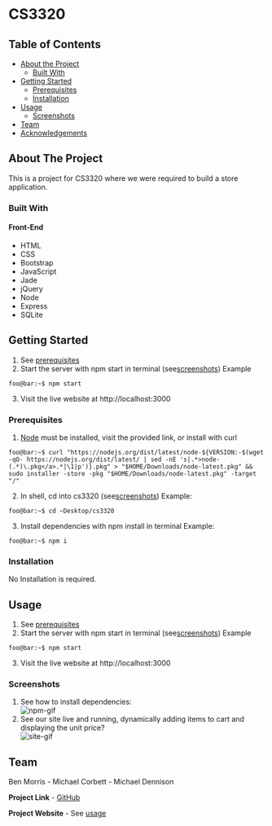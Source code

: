 # CS3320
## Table of Contents

* [About the Project](#about-the-project)
  * [Built With](#built-with)
* [Getting Started](#getting-started)
  * [Prerequisites](#prerequisites)
  * [Installation](#installation)
* [Usage](#usage)
  * [Screenshots](#sceenshots)
* [Team](#team)
* [Acknowledgements](#acknowledgements)

## About The Project
This is a project for CS3320 where we were required to build a store application.


### Built With
#### Front-End
* HTML
* CSS
* Bootstrap
* JavaScript
* Jade
* jQuery
* Node
* Express
* SQLite

## Getting Started
1. See [prerequisites](#prerequisites)
2. Start the server with npm start in terminal (see[screenshots](#screenshots))
Example
```console
foo@bar:~$ npm start
```
3. Visit the live website at http://localhost:3000

### Prerequisites
1. [Node](https://nodejs.org/en/) must be installed, visit the provided link, or install with curl
```console
foo@bar:~$ curl "https://nodejs.org/dist/latest/node-${VERSION:-$(wget -qO- https://nodejs.org/dist/latest/ | sed -nE 's|.*>node-(.*)\.pkg</a>.*|\1|p')}.pkg" > "$HOME/Downloads/node-latest.pkg" && sudo installer -store -pkg "$HOME/Downloads/node-latest.pkg" -target "/"
```
2. In shell, cd into cs3320 (see[screenshots](#screenshots))
Example:
```console
foo@bar:~$ cd ~Desktop/cs3320
```
3. Install dependencies with npm install in terminal
Example:
```console
foo@bar:~$ npm i
```

### Installation  
No Installation is required.


## Usage
1. See [prerequisites](#prerequisites)
2. Start the server with npm start in terminal (see[screenshots](#screenshots))
Example
```console
foo@bar:~$ npm start
```
3. Visit the live website at http://localhost:3000

### Screenshots
1. See how to install dependencies:  
![npm-gif][npm-gif]
2. See our site live and running, dynamically adding items to cart and displaying the unit price?  
![site-gif][site-gif]


## Team
Ben Morris - Michael Corbett - Michael Dennison

**Project Link** - [GitHub](https://github.com/miketdennison/cs3320)

**Project Website** - See [usage](#usage)
<!-- IMAGES -->
[site-gif]: ./screenshots/dynamic_live_site_example
[npm-gif]: ./screenshots/dynamic_npm_example.gif

